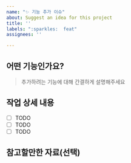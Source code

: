 ```yaml
---
name: "✨ 기능 추가 이슈"
about: Suggest an idea for this project
title: ''
labels: ":sparkles:  feat"
assignees: ''

---
```


## 어떤 기능인가요?

> 추가하려는 기능에 대해 간결하게 설명해주세요

## 작업 상세 내용

- [ ] TODO
- [ ] TODO
- [ ] TODO

## 참고할만한 자료(선택)
